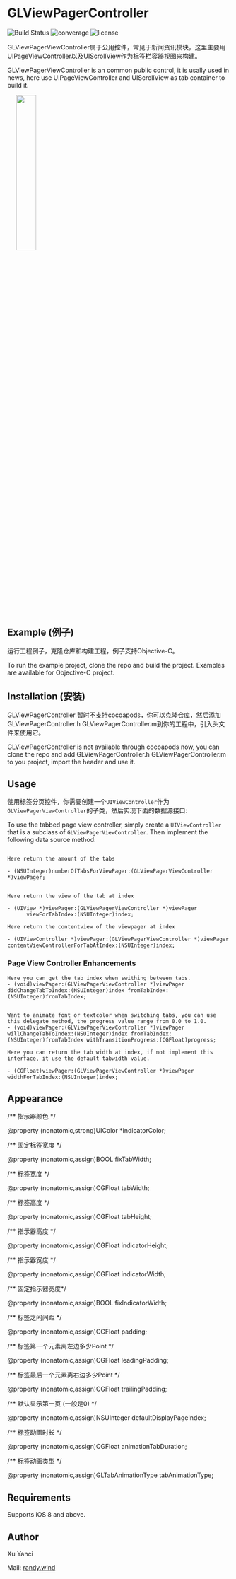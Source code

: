 # GLViewPagerController
![Build Status](https://travis-ci.org/msaps/MSSTabbedPageViewController.svg?branch=develop)
![converage](	https://img.shields.io/sonar/http/sonar.qatools.ru/ru.yandex.qatools.allure:allure-core/coverage.svg)
![license](https://img.shields.io/github/license/mashape/apistatus.svg)

GLViewPagerViewController属于公用控件，常见于新闻资讯模块，这里主要用UIPageViewController以及UIScrollView作为标签栏容器视图来构建。

GLViewPagerViewController is an common public control, it is usally used in news, here use UIPageViewController and UIScrollView as tab container to build it.

<div style="width:100%;">
<img src=".https://github.com/XuYanci/GLViewPagerController/blob/master/readme~resource/present_viewpager.gif" align="center" height="30%" width="30%" style="margin-left:20px;">
</div>

<p><p>

## Example (例子)
运行工程例子，克隆仓库和构建工程，例子支持Objective-C。

To run the example project, clone the repo and build the project. Examples are available for Objective-C project.

<p><p>

## Installation (安装)

GLViewPagerController 暂时不支持cocoapods，你可以克隆仓库，然后添加GLViewPagerController.h GLViewPagerController.m到你的工程中，引入头文件来使用它。

GLViewPagerController is not available through cocoapods now, you can clone the repo and add GLViewPagerController.h GLViewPagerController.m to you project, import the header and use it.

<p><p>

## Usage

使用标签分页控件，你需要创建一个`UIViewController`作为`GLViewPagerViewController`的子类，然后实现下面的数据源接口:

To use the tabbed page view controller, simply create a `UIViewController` that is a subclass of `GLViewPagerViewController`. Then implement the following data source method:

```

Here return the amount of the tabs 

- (NSUInteger)numberOfTabsForViewPager:(GLViewPagerViewController *)viewPager;


Here return the view of the tab at index

- (UIView *)viewPager:(GLViewPagerViewController *)viewPager
      viewForTabIndex:(NSUInteger)index;

Here return the contentview of the viewpager at index

- (UIViewController *)viewPager:(GLViewPagerViewController *)viewPager
contentViewControllerForTabAtIndex:(NSUInteger)index;
```

<p><p>

### Page View Controller Enhancements
```
Here you can get the tab index when swithing between tabs.
- (void)viewPager:(GLViewPagerViewController *)viewPager didChangeTabToIndex:(NSUInteger)index fromTabIndex:(NSUInteger)fromTabIndex;


Want to animate font or textcolor when switching tabs, you can use this delegate method, the progress value range from 0.0 to 1.0.
- (void)viewPager:(GLViewPagerViewController *)viewPager willChangeTabToIndex:(NSUInteger)index fromTabIndex:(NSUInteger)fromTabIndex withTransitionProgress:(CGFloat)progress;

Here you can return the tab width at index, if not implement this interface, it use the default tabwidth value.

- (CGFloat)viewPager:(GLViewPagerViewController *)viewPager widthForTabIndex:(NSUInteger)index;
```

<p><p>

## Appearance

/** 指示器颜色 */

@property (nonatomic,strong)UIColor *indicatorColor;

/** 固定标签宽度 */

@property (nonatomic,assign)BOOL fixTabWidth;

/** 标签宽度 */

@property (nonatomic,assign)CGFloat tabWidth;

/** 标签高度 */

@property (nonatomic,assign)CGFloat tabHeight;

/** 指示器高度 */

@property (nonatomic,assign)CGFloat indicatorHeight;

/** 指示器宽度 */

@property (nonatomic,assign)CGFloat indicatorWidth;

/** 固定指示器宽度*/

@property (nonatomic,assign)BOOL fixIndicatorWidth;

/** 标签之间间距 */

@property (nonatomic,assign)CGFloat padding;

/** 标签第一个元素离左边多少Point */

@property (nonatomic,assign)CGFloat leadingPadding;

/** 标签最后一个元素离右边多少Point */

@property (nonatomic,assign)CGFloat trailingPadding;

/** 默认显示第一页 (一般是0) */

@property (nonatomic,assign)NSUInteger defaultDisplayPageIndex;

/** 标签动画时长 */

@property (nonatomic,assign)CGFloat animationTabDuration;

/** 标签动画类型 */

@property (nonatomic,assign)GLTabAnimationType tabAnimationType;

<p><p>

## Requirements
Supports iOS 8 and above.

<p><p>

## Author
Xu Yanci

Mail: [randy.wind](mailto:grandy.wind@gmail.com)
